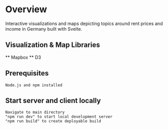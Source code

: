# Overview 

Interactive visualizations and maps depicting topics around rent prices and income in Germany built with Svelte. 

## Visualization & Map Libraries
** Mapbox
** D3
  

## Prerequisites

    Node.js and npm installed

## Start server and client locally

    Navigate to main directory
    "npm run dev" to start local development server
    "npm run build" to create deployable build

